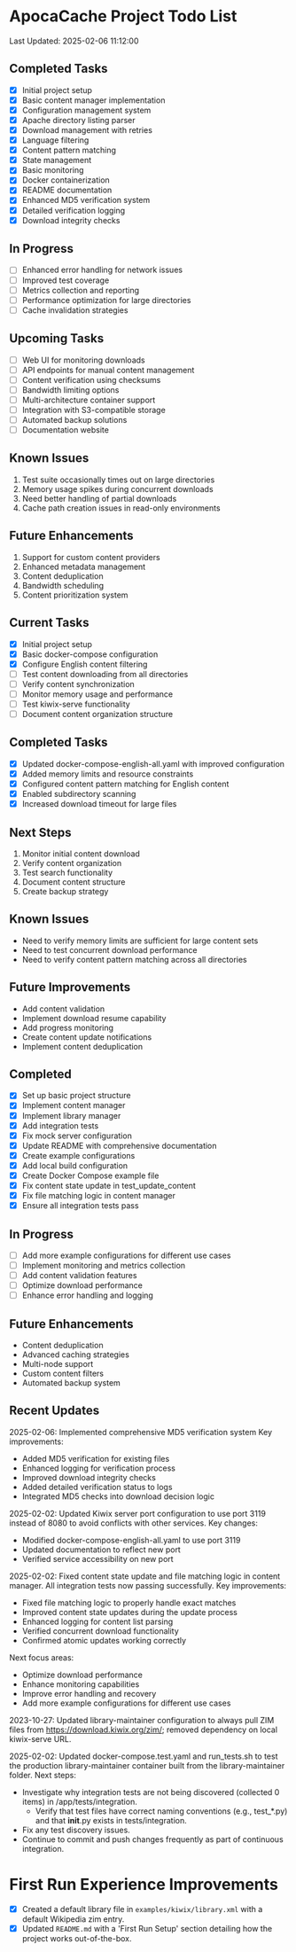 # ApocaCache Project Todo List

Last Updated: 2025-02-06 11:12:00

## Completed Tasks
- [x] Initial project setup
- [x] Basic content manager implementation
- [x] Configuration management system
- [x] Apache directory listing parser
- [x] Download management with retries
- [x] Language filtering
- [x] Content pattern matching
- [x] State management
- [x] Basic monitoring
- [x] Docker containerization
- [x] README documentation
- [x] Enhanced MD5 verification system
- [x] Detailed verification logging
- [x] Download integrity checks

## In Progress
- [ ] Enhanced error handling for network issues
- [ ] Improved test coverage
- [ ] Metrics collection and reporting
- [ ] Performance optimization for large directories
- [ ] Cache invalidation strategies

## Upcoming Tasks
- [ ] Web UI for monitoring downloads
- [ ] API endpoints for manual content management
- [ ] Content verification using checksums
- [ ] Bandwidth limiting options
- [ ] Multi-architecture container support
- [ ] Integration with S3-compatible storage
- [ ] Automated backup solutions
- [ ] Documentation website

## Known Issues
1. Test suite occasionally times out on large directories
2. Memory usage spikes during concurrent downloads
3. Need better handling of partial downloads
4. Cache path creation issues in read-only environments

## Future Enhancements
1. Support for custom content providers
2. Enhanced metadata management
3. Content deduplication
4. Bandwidth scheduling
5. Content prioritization system

## Current Tasks
- [x] Initial project setup
- [x] Basic docker-compose configuration
- [x] Configure English content filtering
- [ ] Test content downloading from all directories
- [ ] Verify content synchronization
- [ ] Monitor memory usage and performance
- [ ] Test kiwix-serve functionality
- [ ] Document content organization structure

## Completed Tasks
- [x] Updated docker-compose-english-all.yaml with improved configuration
- [x] Added memory limits and resource constraints
- [x] Configured content pattern matching for English content
- [x] Enabled subdirectory scanning
- [x] Increased download timeout for large files

## Next Steps
1. Monitor initial content download
2. Verify content organization
3. Test search functionality
4. Document content structure
5. Create backup strategy

## Known Issues
- Need to verify memory limits are sufficient for large content sets
- Need to test concurrent download performance
- Need to verify content pattern matching across all directories

## Future Improvements
- Add content validation
- Implement download resume capability
- Add progress monitoring
- Create content update notifications
- Implement content deduplication

## Completed
- [x] Set up basic project structure
- [x] Implement content manager
- [x] Implement library manager
- [x] Add integration tests
- [x] Fix mock server configuration
- [x] Update README with comprehensive documentation
- [x] Create example configurations
- [x] Add local build configuration
- [x] Create Docker Compose example file
- [x] Fix content state update in test_update_content
- [x] Fix file matching logic in content manager
- [x] Ensure all integration tests pass

## In Progress
- [ ] Add more example configurations for different use cases
- [ ] Implement monitoring and metrics collection
- [ ] Add content validation features
- [ ] Optimize download performance
- [ ] Enhance error handling and logging

## Future Enhancements
- Content deduplication
- Advanced caching strategies
- Multi-node support
- Custom content filters
- Automated backup system

## Recent Updates

2025-02-06: Implemented comprehensive MD5 verification system
Key improvements:
- Added MD5 verification for existing files
- Enhanced logging for verification process
- Improved download integrity checks
- Added detailed verification status to logs
- Integrated MD5 checks into download decision logic

2025-02-02: Updated Kiwix server port configuration to use port 3119 instead of 8080 to avoid conflicts with other services.
Key changes:
- Modified docker-compose-english-all.yaml to use port 3119
- Updated documentation to reflect new port
- Verified service accessibility on new port

2025-02-02: Fixed content state update and file matching logic in content manager. All integration tests now passing successfully.
Key improvements:
- Fixed file matching logic to properly handle exact matches
- Improved content state updates during the update process
- Enhanced logging for content list parsing
- Verified concurrent download functionality
- Confirmed atomic updates working correctly

Next focus areas:
- Optimize download performance
- Enhance monitoring capabilities
- Improve error handling and recovery
- Add more example configurations for different use cases

2023-10-27: Updated library-maintainer configuration to always pull ZIM files from https://download.kiwix.org/zim/; removed dependency on local kiwix-serve URL.

2025-02-02: Updated docker-compose.test.yaml and run_tests.sh to test the production library-maintainer container built from the library-maintainer folder. 
Next steps:
- Investigate why integration tests are not being discovered (collected 0 items) in /app/tests/integration.
  * Verify that test files have correct naming conventions (e.g., test_*.py) and that __init__.py exists in tests/integration.
- Fix any test discovery issues.
- Continue to commit and push changes frequently as part of continuous integration.

# First Run Experience Improvements
- [x] Created a default library file in `examples/kiwix/library.xml` with a default Wikipedia zim entry.
- [x] Updated `README.md` with a 'First Run Setup' section detailing how the project works out-of-the-box. 